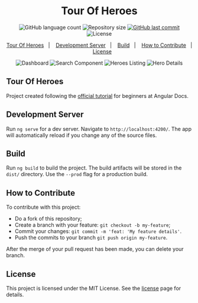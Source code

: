 <h1 align="center">Tour Of Heroes</h1>

<p align="center">
  <img alt="GitHub language count" src="https://img.shields.io/github/languages/count/JV-Amorim/Angular-Tour-Of-Heroes">

  <img alt="Repository size" src="https://img.shields.io/github/repo-size/JV-Amorim/Angular-Tour-Of-Heroes">
  
  <a href="https://github.com/JV-Amorim/Angular-Tour-Of-Heroes/commits/master">
    <img alt="GitHub last commit" src="https://img.shields.io/github/last-commit/JV-Amorim/Angular-Tour-Of-Heroes">
  </a>

  <img alt="License" src="https://img.shields.io/badge/license-MIT-brightgreen">
</p>

<p align="center">
  <a href="#tour-of-heroes">Tour Of Heroes</a>&nbsp;&nbsp;&nbsp;|&nbsp;&nbsp;&nbsp;
  <a href="#development-server">Development Server</a>&nbsp;&nbsp;&nbsp;|&nbsp;&nbsp;&nbsp;
  <a href="#build">Build</a>&nbsp;&nbsp;&nbsp;|&nbsp;&nbsp;&nbsp;
  <a href="#how-to-contribute">How to Contribute</a>&nbsp;&nbsp;&nbsp;|&nbsp;&nbsp;&nbsp;
  <a href="#license">License</a>

<br>

<p align="center">
  <img alt="Dashboard" src="https://github.com/JV-Amorim/Angular-Tour-Of-Heroes/tree/master/readme-img/01.png">
  <img alt="Search Component" src="https://github.com/JV-Amorim/Angular-Tour-Of-Heroes/tree/master/readme-img/02.png">
  <img alt="Heroes Listing" src="https://github.com/JV-Amorim/Angular-Tour-Of-Heroes/tree/master/readme-img/03.png">
  <img alt="Hero Details" src="https://github.com/JV-Amorim/Angular-Tour-Of-Heroes/tree/master/readme-img/04.png">
</p>

## Tour Of Heroes

Project created following the [official tutorial](https://angular.io/tutorial) for beginners at Angular Docs.

## Development Server

Run `ng serve` for a dev server. Navigate to `http://localhost:4200/`. The app will automatically reload if you change any of the source files.

## Build

Run `ng build` to build the project. The build artifacts will be stored in the `dist/` directory. Use the `--prod` flag for a production build.

## How to Contribute

To contribute with this project:

- Do a fork of this repository;
- Create a branch with your feature: `git checkout -b my-feature`;
- Commit your changes: `git commit -m 'feat: 'My feature details'`.
- Push the commits to your branch `git push origin my-feature`.

After the merge of your pull request has been made, you can delete your branch.

## License

This project is licensed under the MIT License. See the [license](https://opensource.org/licenses/MIT) page for details.
